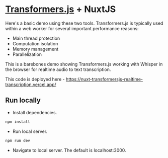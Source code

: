 # [Transformers.js](https://huggingface.co/docs/transformers.js/en/index) + NuxtJS

Here's a basic demo using these two tools. Transformers.js is typically used within a web worker for several important performance reasons:

-   Main thread protection
-   Computation isolation
-   Memory management
-   Parallelization

This is a barebones demo showing Transformers.js working with Whisper in the browser for realtime audio to text transcription.

This code is deployed here - https://nuxt-transformersjs-realtime-transcription.vercel.app/


## Run locally

- Install dependencies.

```bash
npm install
```

- Run local server.

```bash
npm run dev
```

- Navigate to local server. The default is localhost:3000.
